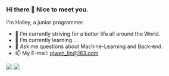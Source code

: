 ### Hi there 👋 Nice to meet you.

I'm Hailey, a junior programmer.


- 🔭 I’m currently striving for a better life all around the World.
- 🌱 I’m currently learning ...
- 💬 Ask me questions about Machine-Learning and Back-end.
- 📫 My E-mail: qiwen_lin@163.com

![](https://img.shields.io/badge/Writing%20Tools-VS%20Code-blue)
![](https://img.shields.io/badge/Writing%20Tools-Jupyter%2C%20PyCharm-orange)
